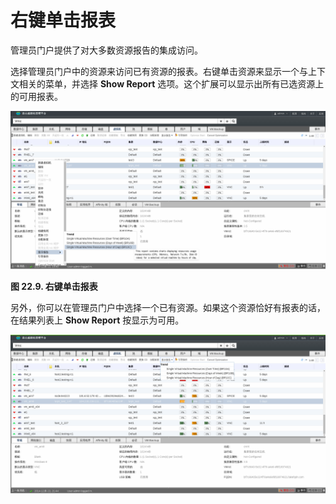 # 右键单击报表
管理员门户提供了对大多数资源报告的集成访问。

选择管理员门户中的资源来访问已有资源的报表。右键单击资源来显示一个与上下文相关的菜单，并选择 **Show Report** 选项。这个扩展可以显示出所有已选资源上的可用报表。

![Right-click Reporting](../images/EayunOS_Reports_rightClick.png)

**图 22.9. 右键单击报表**

另外，你可以在管理员门户中选择一个已有资源。如果这个资源恰好有报表的话，在结果列表上 **Show Report** 按显示为可用。

![Alternative to Right-click Reporting](../images/EayunOS_Reports_Alternative_rightClick.png)
